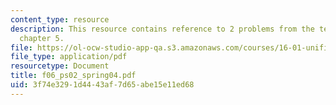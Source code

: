 ```yaml
---
content_type: resource
description: This resource contains reference to 2 problems from the text Anderson
  chapter 5.
file: https://ol-ocw-studio-app-qa.s3.amazonaws.com/courses/16-01-unified-engineering-i-ii-iii-iv-fall-2005-spring-2006/3f74e3291d4443af7d65abe15e11ed68_f06_ps02_spring04.pdf
file_type: application/pdf
resourcetype: Document
title: f06_ps02_spring04.pdf
uid: 3f74e329-1d44-43af-7d65-abe15e11ed68
---
```

